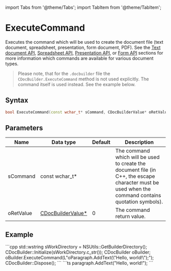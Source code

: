 import Tabs from '@theme/Tabs';
import TabItem from '@theme/TabItem';

# ExecuteCommand

Executes the command which will be used to create the document file (text document, spreadsheet, presentation, form document, PDF). See the [Text document API](../../../../office-api/usage-api/text-document-api/text-document-api.md), [Spreadsheet API](../../../../office-api/usage-api/spreadsheet-api/spreadsheet-api.md), [Presentation API](../../../../office-api/usage-api/presentation-api/presentation-api.md), or [Form API](../../../../office-api/usage-api/form-api/form-api.md) sections for more information which commands are available for various document types.

> Please note, that for the `.docbuilder` file the `CDocBuilder.ExecuteCommand` method is not used explicitly. The command itself is used instead. See the example below.

## Syntax

```cpp
bool ExecuteCommand(const wchar_t* sCommand, CDocBuilderValue* oRetValue = 0);
```

## Parameters

| **Name**  | **Data type**                                                | **Default** | **Description**                                                                                                                                     |
| --------- | ------------------------------------------------------------ | ----------- | --------------------------------------------------------------------------------------------------------------------------------------------------- |
| sCommand  | const wchar_t*                                               |             | The command which will be used to create the document file (in C++, the escape character must be used when the command contains quotation symbols). |
| oRetValue | [CDocBuilderValue*](../CDocBuilderValue/CDocBuilderValue.md) | 0           | The command return value.                                                                                                                           |

## Example

<Tabs>
    <TabItem value="cpp" label="C++">
        ```cpp
        std::wstring sWorkDirectory = NSUtils::GetBuilderDirectory();
        CDocBuilder::Initialize(sWorkDirectory.c_str());
        CDocBuilder oBuilder;
        oBuilder.ExecuteCommand(L"oParagraph.AddText(\"Hello, world!\");");
        CDocBuilder::Dispose();
        ```
    </TabItem>
    <TabItem value="builder" label=".docbuilder">
        ```ts
        paragraph.AddText("Hello, world!");
        ```
    </TabItem>
</Tabs>

